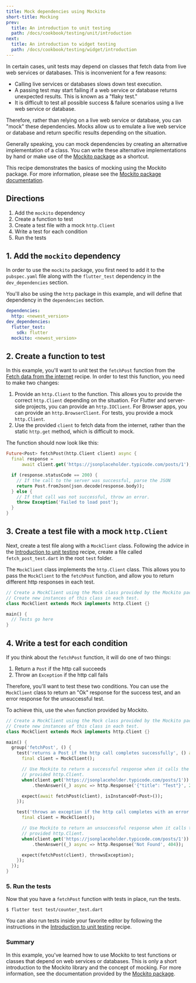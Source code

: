 ```yaml
---
title: Mock dependencies using Mockito
short-title: Mocking
prev:
  title: An introduction to unit testing
  path: /docs/cookbook/testing/unit/introduction
next:
  title: An introduction to widget testing
  path: /docs/cookbook/testing/widget/introduction
---
```


In certain cases, unit tests may depend on classes that fetch data from live
web services or databases. This is inconvenient for a few reasons:

  * Calling live services or databases slows down test execution.
  * A passing test may start failing if a web service or database returns
    unexpected results. This is known as a "flaky test."
  * It is difficult to test all possible success & failure scenarios using a
    live web service or database.

Therefore, rather than relying on a live web service or database,
you can "mock" these dependencies. Mocks allow us to emulate a live
web service or database and return specific results depending on the situation.

Generally speaking, you can mock dependencies by creating an alternative
implementation of a class. You can write these alternative implementations by
hand or make use of the
[Mockito package]({{site.pub-pkg}}/mockito) as a shortcut.

This recipe demonstrates the basics of mocking using the Mockito package.
For more information, please see the
[Mockito package documentation]({{site.pub-pkg}}/mockito).

## Directions

  1. Add the `mockito` dependency
  2. Create a function to test
  3. Create a test file with a mock `http.Client`
  4. Write a test for each condition
  5. Run the tests

## 1. Add the `mockito` dependency

In order to use the `mockito` package, you first need to add it to the
`pubspec.yaml` file along with the `flutter_test` dependency in the
`dev_dependencies` section.

You'll also be using the `http` package in this example, and will define that
dependency in the `dependencies` section.

```yaml
dependencies:
  http: <newest_version>
dev_dependencies:
  flutter_test:
    sdk: flutter
  mockito: <newest_version>
```

## 2. Create a function to test

In this example, you'll want to unit test the `fetchPost` function from the
[Fetch data from the internet](/docs/cookbook/networking/fetch-data/) recipe.
In order to test this function, you need to make two changes:

  1. Provide an `http.Client` to the function. This allows you to provide the
     correct `http.Client` depending on the situation.
     For Flutter and server-side projects, you can provide an `http.IOClient`.
     For Browser apps, you can provide an `http.BrowserClient`.
     For tests, you provide a mock `http.Client`.
  2. Use the provided `client` to fetch data from the internet,
     rather than the static `http.get` method, which is difficult to mock.

The function should now look like this:

<!-- skip -->
```dart
Future<Post> fetchPost(http.Client client) async {
  final response =
      await client.get('https://jsonplaceholder.typicode.com/posts/1');

  if (response.statusCode == 200) {
    // If the call to the server was successful, parse the JSON
    return Post.fromJson(json.decode(response.body));
  } else {
    // If that call was not successful, throw an error.
    throw Exception('Failed to load post');
  }
}
```

## 3. Create a test file with a mock `http.Client`

Next, create a test file along with a `MockClient` class.
Following the advice in the [Introduction to unit
testing](/docs/cookbook/testing/unit/introduction) recipe,
create a file called `fetch_post_test.dart` in the root `test` folder.

The `MockClient` class implements the `http.Client` class. This allows
you to pass the `MockClient` to the `fetchPost` function,
and allow you to return different http responses in each test.

<!-- skip -->
```dart
// Create a MockClient using the Mock class provided by the Mockito package.
// Create new instances of this class in each test.
class MockClient extends Mock implements http.Client {}

main() {
  // Tests go here
}
```

## 4. Write a test for each condition

If you think about the `fetchPost` function, it will do one of two things:

  1. Return a `Post` if the http call succeeds
  2. Throw an `Exception` if the http call fails

Therefore, you'll want to test these two conditions.
You can use the `MockClient` class to return an "Ok" response
for the success test, and an error response for the unsuccessful test.

To achieve this, use the `when` function provided by Mockito.

<!-- skip -->
```dart
// Create a MockClient using the Mock class provided by the Mockito package.
// Create new instances of this class in each test.
class MockClient extends Mock implements http.Client {}

main() {
  group('fetchPost', () {
    test('returns a Post if the http call completes successfully', () async {
      final client = MockClient();

      // Use Mockito to return a successful response when it calls the
      // provided http.Client.
      when(client.get('https://jsonplaceholder.typicode.com/posts/1'))
          .thenAnswer((_) async => http.Response('{"title": "Test"}', 200));

      expect(await fetchPost(client), isInstanceOf<Post>());
    });

    test('throws an exception if the http call completes with an error', () {
      final client = MockClient();

      // Use Mockito to return an unsuccessful response when it calls the
      // provided http.Client.
      when(client.get('https://jsonplaceholder.typicode.com/posts/1'))
          .thenAnswer((_) async => http.Response('Not Found', 404));

      expect(fetchPost(client), throwsException);
    });
  });
}
```

### 5. Run the tests

Now that you have a `fetchPost` function with tests in place,
run the tests.

```terminal
$ flutter test test/counter_test.dart
```

You can also run tests inside your favorite editor by following the
instructions in the [Introduction to unit
testing](/docs/cookbook/testing/unit/introduction#run-tests-using-intellij-or-vscode)
recipe.

### Summary

In this example, you've learned how to use Mockito to test functions or classes
that depend on web services or databases. This is only a short introduction to
the Mockito library and the concept of mocking. For more information,
see the documentation provided by the
[Mockito package]({{site.pub-pkg}}/mockito).
